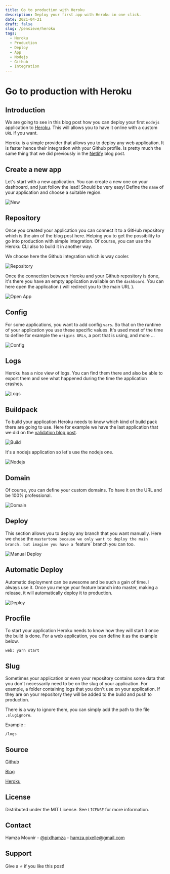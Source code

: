 ```yaml
---
title: Go to production with Heroku
description: Deploy your first app with Heroku in one click.
date: 2021-04-21
draft: false
slug: /pensieve/heroku
tags:
  - Heroku
  - Production
  - Deploy
  - App
  - Nodejs
  - Github
  - Integration
---
```


# Go to production with Heroku

## Introduction

We are going to see in this blog post how you can deploy your first `nodejs` application to [Heroku](https://www.heroku.com/). This will allows you to have it online with a custom `URL` if you want.

Heroku is a simple provider that allows you to deploy any web application. It is faster hence their integration with your Github profile. Is pretty much the same thing that we did previously in the [Netlify](https://hmounir.com/pensieve/netlify) blog post.

## Create a new app

Let's start with a new application. You can create a new one on your dashboard, and just follow the lead! Should be very easy! Define the `name` of your application and choose a suitable region.

![New](./images/new.png)

## Repository

Once you created your application you can connect it to a GitHub repository which is the aim of the blog post here. Helping you to get the possibility to go into production with simple integration. Of course, you can use the Heroku CLI also to build it in another way.

We choose here the Github integration which is way cooler.

![Repository](./images/repo.png)

Once the connection between Heroku and your Github repository is done, it's there you have an empty application available on the `dashboard`. You can here open the application ( will redirect you to the main URL ).

![Open App](./images/openApp.png)

## Config

For some applications, you want to add config `vars`. So that on the runtime of your application you use these specific values. It's used most of the time to define for example the `origins URLs`, a port that is using, and more ...

![Config](./images/config.png)

## Logs

Heroku has a nice view of logs. You can find them there and also be able to export them and see what happened during the time the application crashes.

![Logs](./images/logs.png)

## Buildpack

To build your application Heroku needs to know which kind of build pack there are going to use. Here for example we have the last application that we did on the [validation blog post](https://hmounir.com/pensieve/validation).

![Build](./images/build.png)

It's a nodejs application so let's use the nodejs one.

![Nodejs](./images/nodejs.png)

## Domain

Of course, you can define your custom domains. To have it on the URL and be 100% professional.

![Domain](./images/domain.png)

## Deploy

This section allows you to deploy any branch that you want manually. Here we chose the `mastertone because we only want to deploy the main branch. but imagine you have a `feature` branch you can too.

![Manual Deploy](./images/manual.png)

## Automatic Deploy

Automatic deployment can be awesome and be such a gain of time. I always use it. Once you merge your feature branch into master, making a release, it will automatically deploy it to production.

![Deploy](./images/deploy.png)

## Procfile

To start your application Heroku needs to know how they will start it once the build is done. For a web application, you can define it as the example below.

```shell
web: yarn start
```

## Slug

Sometimes your application or even your repository contains some data that you don't necessarily need to be on the slug of your application. For example, a folder containing logs that you don't use on your application. If they are on your repository they will be added to the build and push to production.

There is a way to ignore them, you can simply add the path to the file `.slugignore`.

Example :

```shell
/logs
```

## Source

[Github](https://github.com/hamzaPixl/posts-heroku)

[Blog](https://hmounir.com/pensieve/heroku)

[Heroku](https://www.heroku.com/home)

## License

Distributed under the MIT License. See `LICENSE` for more information.

## Contact

Hamza Mounir - [@pixlhamza](https://twitter.com/pixlhamza) - hamza.pixelle@gmail.com

## Support

Give a ⭐️ if you like this post!
